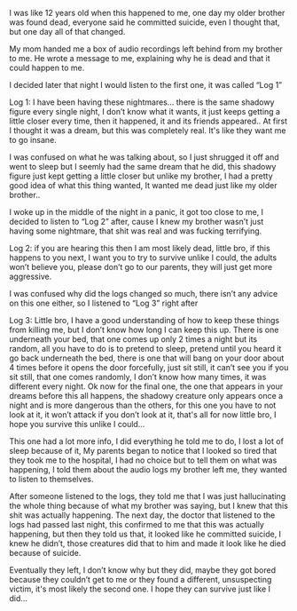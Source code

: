I was like 12 years old when this happened to me, one day my older brother was found dead, everyone said he committed suicide, even I thought that, but one day all of that changed.

My mom handed me a box of audio recordings left behind from my brother to me. He wrote a message to me, explaining why he is dead and that it could happen to me.

I decided later that night I would listen to the first one, it was called “Log 1”

Log 1: I have been having these nightmares… there is the same shadowy figure every single night, I don’t know what it wants, it just keeps getting a little closer every time, then it happened, it and its friends appeared.. At first I thought it was a dream, but this was completely real. It's like they want me to go insane.

I was confused on what he was talking about, so I just shrugged it off and went to sleep but I seemly had the same dream that he did, this shadowy figure just kept getting a little closer but unlike my brother, I had a pretty good idea of what this thing wanted, It wanted me dead just like my older brother..

I woke up in the middle of the night in a panic, it got too close to me, I decided to listen to “Log 2” after, cause I knew my brother wasn’t just having some nightmare, that shit was real and was fucking terrifying.

Log 2: if you are hearing this then I am most likely dead, little bro, if this happens to you next, I want you to try to survive unlike I could, the adults won’t believe you, please don’t go to our parents, they will just get more aggressive.

I was confused why did the logs changed so much, there isn’t any advice on this one either, so I listened to “Log 3” right after

Log 3: Little bro, I have a good understanding of how to keep these things from killing me, but I don’t know how long I can keep this up. There is one underneath your bed, that one comes up only 2 times a night but its random, all you have to do is to pretend to sleep, pretend until you heard it go back underneath the bed, there is one that will bang on your door about 4 times before it opens the door forcefully, just sit still, it can’t see you if you sit still, that one comes randomly, I don’t know how many times, it was different every night. Ok now for the final one, the one that appears in your dreams before this all happens, the shadowy creature only appears once a night and is more dangerous than the others, for this one you have to not look at it, it won’t attack if you don’t look at it, that's all for now little bro, I hope you survive this unlike I could…

This one had a lot more info, I did everything he told me to do, I lost a lot of sleep because of it, My parents began to notice that I looked so tired that they took me to the hospital, I had no choice but to tell them on what was happening, I told them about the audio logs my brother left me, they wanted to listen to themselves.

After someone listened to the logs, they told me that I was just hallucinating the whole thing because of what my brother was saying, but I knew that this shit was actually happening. The next day, the doctor that listened to the logs had passed last night, this confirmed to me that this was actually happening, but then they told us that, it looked like he committed suicide, I knew he didn’t, those creatures did that to him and made it look like he died because of suicide.

Eventually they left, I don’t know why but they did, maybe they got bored because they couldn’t get to me or they found a different, unsuspecting victim, it's most likely the second one. I hope they can survive just like I did…